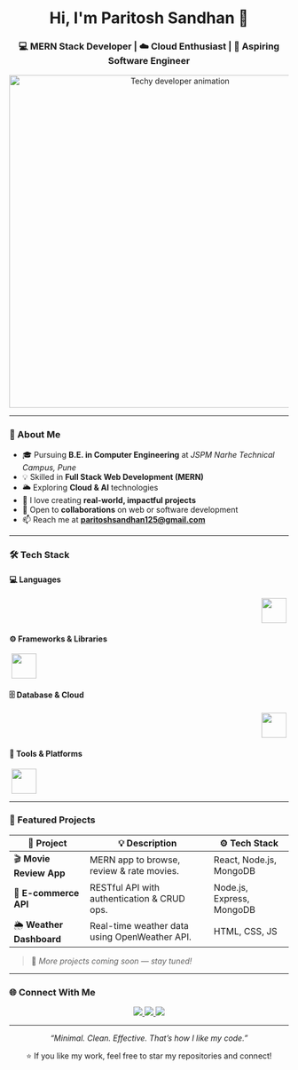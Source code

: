 <!-- Clean & Professional GitHub Profile README for Paritosh Sandhan -->

<h1 align="center">Hi, I'm Paritosh Sandhan 👋</h1>
<h3 align="center">💻 MERN Stack Developer | ☁️ Cloud Enthusiast | 🎯 Aspiring Software Engineer</h3>

<p align="center">
  <img src="[https://user-images.githubusercontent.com/74038190/212749447-bfb7e725-6987-49d9-ae85-2015e3e7cc41.gif](https://i.pinimg.com/originals/90/70/32/9070324cdfc07c68d60eed0c39e77573.gif)" alt="Techy developer animation" width="600" />
</p>

---

### 🧭 About Me
- 🎓 Pursuing **B.E. in Computer Engineering** at *JSPM Narhe Technical Campus, Pune*  
- 💡 Skilled in **Full Stack Web Development (MERN)**  
- 🌥️ Exploring **Cloud & AI** technologies  
- 🧱 I love creating **real-world, impactful projects**  
- 🤝 Open to **collaborations** on web or software development  
- 📫 Reach me at **paritoshsandhan125@gmail.com**

---

### 🛠️ Tech Stack

#### 💻 Languages
<marquee scrollamount="5" behavior="alternate" direction="left">
  <img src="https://skillicons.dev/icons?i=cpp,java,python,javascript,html,css" height="45" />
</marquee>

#### ⚙️ Frameworks & Libraries
<marquee scrollamount="5" behavior="alternate" direction="right">
  <img src="https://skillicons.dev/icons?i=react,nodejs,express,tailwind,bootstrap" height="45" />
</marquee>

#### 🗄️ Database & Cloud
<marquee scrollamount="5" behavior="alternate" direction="left">
  <img src="https://skillicons.dev/icons?i=mongodb,mysql,firebase" height="45" />
</marquee>

#### 🧰 Tools & Platforms
<marquee scrollamount="5" behavior="alternate" direction="right">
  <img src="https://skillicons.dev/icons?i=git,github,vscode,postman,vercel,netlify,figma" height="45" />
</marquee>

---

### 🚀 Featured Projects
| 🔗 Project | 💡 Description | ⚙️ Tech Stack |
|-------------|----------------|---------------|
| 🎬 **Movie Review App** | MERN app to browse, review & rate movies. | React, Node.js, MongoDB |
| 🛒 **E-commerce API** | RESTful API with authentication & CRUD ops. | Node.js, Express, MongoDB |
| 🌦️ **Weather Dashboard** | Real-time weather data using OpenWeather API. | HTML, CSS, JS |

> 🧾 *More projects coming soon — stay tuned!*

---

### 🌐 Connect With Me
<p align="center">
  <a href="https://linkedin.com/in/your-link" target="_blank">
    <img src="https://img.shields.io/badge/LinkedIn-0A66C2?style=for-the-badge&logo=linkedin&logoColor=white"/>
  </a>
  <a href="mailto:paritoshsandhan125@gmail.com" target="_blank">
    <img src="https://img.shields.io/badge/Email-D14836?style=for-the-badge&logo=gmail&logoColor=white"/>
  </a>
  <a href="https://github.com/Paritosh125" target="_blank">
    <img src="https://img.shields.io/badge/GitHub-171515?style=for-the-badge&logo=github&logoColor=white"/>
  </a>
</p>

---

<p align="center">
  <i>“Minimal. Clean. Effective. That’s how I like my code.”</i>
</p>

<p align="center">
  ⭐ If you like my work, feel free to star my repositories and connect!
</p>

